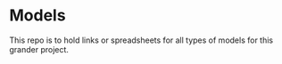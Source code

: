 # Models
This repo is to hold links or spreadsheets for all types of models for this grander project.
